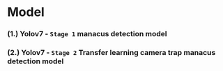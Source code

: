 
# Model

### (1.) Yolov7 - `Stage 1` manacus detection model


### (2.) Yolov7 - `Stage 2` Transfer learning camera trap manacus detection model

